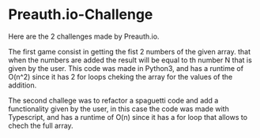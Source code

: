 # Preauth.io-Challenge

Here are the 2 challenges made by Preauth.io. 

The first game consist in getting the fist 2 numbers of the given array. that when the numbers are added the result will be equal to th number N that is given by the user. This code was made in Python3, and has a runtime of O(n^2) since it has 2 for loops cheking the array for the values of the addition.

The second challege was to refactor a spaguetti code and add a functionality given by the user, in this case the code was made with Typescript, and has a runtime of O(n) since it has a for loop that allows to chech the full array.

